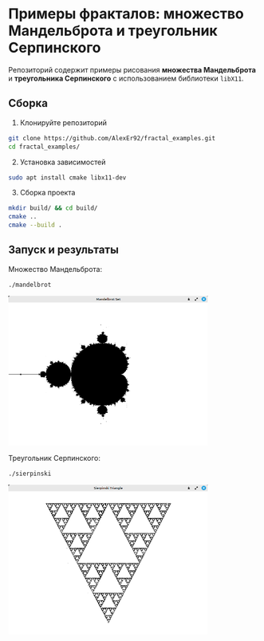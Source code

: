 # Примеры фракталов: множество Мандельброта и треугольник Серпинского

Репозиторий содержит примеры рисования **множества Мандельброта** и **треугольника Серпинского**
с использованием библиотеки `libX11`.

## Сборка

1. Клонируйте репозиторий

```bash
git clone https://github.com/AlexEr92/fractal_examples.git
cd fractal_examples/
```

2. Установка зависимостей

```bash
sudo apt install cmake libx11-dev
```

3. Сборка проекта

```bash
mkdir build/ && cd build/
cmake ..
cmake --build .
```

## Запуск и результаты

Множество Мандельброта:

```bash
./mandelbrot
```
<img src="image/mandelbrot.png" alt="Множество Мандельброта" width="400" height="300">

Треугольник Серпинского:

```bash
./sierpinski
```

<img src="image/sierpinski.png" alt="Множество Мандельброта" width="400" height="300">